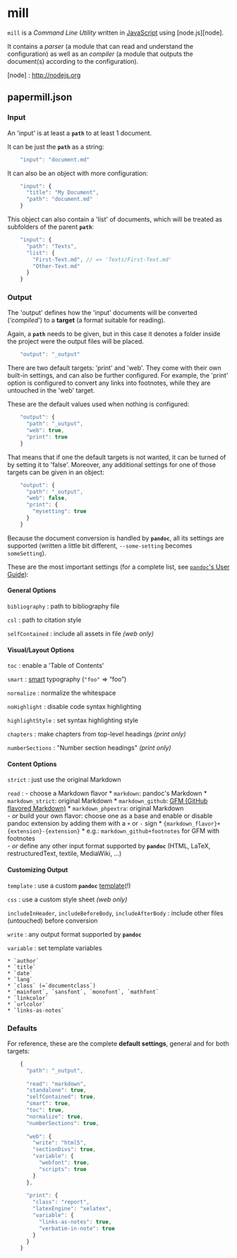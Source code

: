 # mill

`mill` is a *Command Line Utility* written in [JavaScript] using [node.js][node].

It contains a *parser* (a module that can read and understand the configuration) 
as well as an *compiler* (a module that outputs the document(s) according to the configuration).


[JavaScript]: https://en.wikipedia.org/wiki/Javascript
[node] : http://nodejs.org


## papermill.json

### Input

An 'input' is at least a **`path`** to at least 1 document.

It can be just the **`path`** as a string:

```js
    "input": "document.md"
```

It can also be an object with more configuration:

```js
    "input": {
      "title": "My Document",
      "path": "document.md"
    }
```

This object can also contain a 'list' of documents, which will be treated as subfolders of the parent **`path`**:

```js
    "input": {
      "path": "Texts",
      "list": {
        "First-Text.md", // => 'Texts/First-Text.md'
        "Other-Text.md"
      }
    }
```


### Output

The 'output' defines how the 'input' documents will be converted (*'compiled'*) to a **target** (a format suitable for reading).

Again, a **`path`** needs to be given, but in this case it denotes a folder inside the project were the output files will be placed.


```js
    "output": "_output"
```

There are two default targets: 'print' and 'web'.
They come with their own built-in settings, and can also be further configured. 
For example, the 'print' option is configured to convert any links into footnotes, while they are untouched in the 'web' target.

These are the default values used when nothing is configured:

```js
    "output": {
      "path": "_output",
      "web": true,
      "print": true
    }
```

That means that if one the default targets is not wanted, it can be turned of by setting it to 'false'. 
Moreover, any additional settings for one of those targets can be given in an object:

```js
    "output": {
      "path": "_output",
      "web": false,
      "print": {
        "mysetting": true
      }
    }
```

Because the document conversion is handled by **`pandoc`**, all its settings are supported (written a little bit different, `--some-setting` becomes `someSetting`). 

These are the most important settings (for a complete list, see [`pandoc`'s User Guide]()): 

#### General Options

`bibliography`
:   path to bibliography file

`csl`
:   path to citation style

`selfContained`
:   include all assets in file *(web only)*


#### Visual/Layout Options

`toc`
:   enable a 'Table of Contents'

`smart`
:   [smart] typography (`"foo"` => “foo”)

[smart]: http://daringfireball.net/projects/smartypants/

`normalize`
:   normalize the whitespace

`noHighlight`
:   disable code syntax highlighting

`highlightStyle`
:   set syntax highlighting style

`chapters`
:   make chapters from top-level headings *(print only)*

`numberSections`
:   "Number section headings" *(print only)*


#### Content Options

`strict`
:   just use the original Markdown

`read`
:   - choose a Markdown flavor
        * `markdown`: pandoc's Markdown
        * `markdown_strict`: original Markdown
        * `markdown_github`: [GFM (GitHub flavored Markdown)][GFM]
        * `markdown_phpextra`: original Markdown
                                                      \
    - *or* build your own flavor: choose one as a base and enable or disable pandoc extension by adding them with a `+` or `-` sign
        * `{markdown_flavor}+{extension}-{extension}`
        * e.g.: `markdown_github+footnotes` for GFM with footnotes
                                                      \
    - *or* define any other input format supported by **`pandoc`** (HTML, LaTeX, restructuredText, textile, MediaWiki, …)

[GFM]: https://help.github.com/articles/github-flavored-markdown


#### Customizing Output

`template`
:   use a custom **`pandoc`** [template](https://github.com/papermill/pandoc-templates)(!)

`css`
:   use a custom style sheet *(web only)*

`includeInHeader`, `includeBeforeBody`, `includeAfterBody`
:   include other files (untouched) before conversion

`write`
:   any output format supported by **`pandoc`**

`variable`
:   set template variables

    * `author`
    * `title`
    * `date`
    * `lang`
    * `class` (=`documentclass`)
    * `mainfont`, `sansfont`, `monofont`, `mathfont`
    * `linkcolor`
    * `urlcolor`
    * `links-as-notes`


### Defaults

For reference, these are the complete **default settings**, general and for both targets: 

```js
    {
      "path": "_output",
      
      "read": "markdown",
      "standalone": true,
      "selfContained": true,
      "smart": true,
      "toc": true,
      "normalize": true,
      "numberSections": true,
      
      "web": {
        "write": "html5",
        "sectionDivs": true,
        "variable": {
          "webfont": true,
          "scripts": true
        }
      },
      
      "print": {
        "class": "report",
        "latexEngine": "xelatex",
        "variable": {
          "links-as-notes": true,
          "verbatim-in-note": true
        }
      }
    }
```
